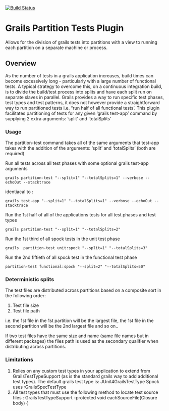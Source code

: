 
[![Build Status](https://travis-ci.org/adrianbk/grails-partition-tests.png)](https://travis-ci.org/adrianbk/grails-partition-tests.png])

# Grails Partition Tests Plugin #

Allows for the division of grails tests into partitions with a view to running each partition on a separate machine or process.

## Overview ##
As the number of tests in a grails application increases, build times can become excessively long - particularly with a large number of functional tests. A typical strategy to overcome this, on a continuous integration build, is to divide the build/test process into splits and have each split run on separate slaves in parallel. Grails provides a way to run specific test phases, test types and test patterns, it does not however provide a straightforward way to run partitioned tests i.e. “run half of all functional tests’. This plugin facilitates partitioning of tests for any given ‘grails test-app’ command by supplying 2 extra arguments: ‘split’ and ‘totalSplits’

### Usage ###
The partition-test command takes all of the same arguments that test-app takes with the addition of the arguments: ‘split’ and ‘totalSplits’ (both are required)


Run all tests across all test phases with some optional grails test-app arguments 
```shell
grails partition-test "--split=1" "--totalSplits=1" --verbose --echoOut --stacktrace
```
identiacal to :
```shell 
grails test-app "--split=1" "--totalSplits=1" --verbose --echoOut --stacktrace
```

Run the 1st half of all of the applications tests for all test phases and test types
```shell 
grails partition-test "--split=1" "--totalSplits=2"
```

Run the 1st third of all spock tests in the unit test phase
```shell 
grails  partition-test unit:spock "--split=1" "--totalSplits=3"
```
Run the 2nd fiftieth of all spock test in the functional test phase
```shell 
partition-test functional:spock "--split=2" "--totalSplits=50"
```

### Deterministic splits ###
The test files are distributed across partitions based on a composite sort in the following order:
1. Test file size
2. Test file path

i.e. the 1st file in the 1st partition will be the largest file, the 1st file in the second partition will be the 2nd largest file and so on..

If two test files have the same size and name (same file names but in different packages) the files path is used as the secondary qualifier when distributing across partitions. 


### Limitations ###
1.	Relies on any custom test types in your application to extend from GrailsTestTypeSupport (as is the standard grails way to add additional test types). 
The default grails test type is: JUnit4GrailsTestType
Spock uses :GrailsSpecTestType
2.	All test types that must use the following method to locate test source files : 
GrailsTestTypeSupport -protected void eachSourceFile(Closure body) {

